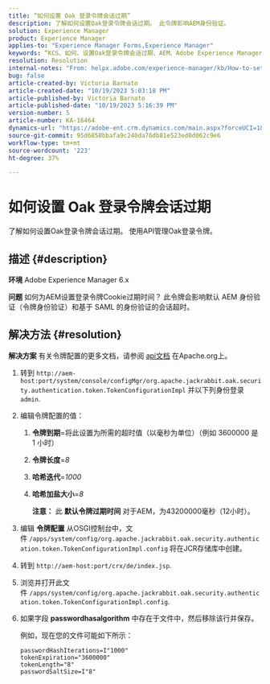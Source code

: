 ```yaml
---
title: “如何设置 Oak 登录令牌会话过期”
description: 了解如何设置Oak登录令牌会话过期。 此令牌影响AEM身份验证。
solution: Experience Manager
product: Experience Manager
applies-to: "Experience Manager Forms,Experience Manager"
keywords: “KCS、如何、设置Oak登录令牌会话过期、AEM、Adobe Experience Manager、Adobe Experience Manager Forms”
resolution: Resolution
internal-notes: "From: helpx.adobe.com/experience-manager/kb/How-to-set-token-session-expiration-AEM.html"
bug: false
article-created-by: Victoria Barnato
article-created-date: "10/19/2023 5:03:18 PM"
article-published-by: Victoria Barnato
article-published-date: "10/19/2023 5:16:39 PM"
version-number: 5
article-number: KA-16464
dynamics-url: "https://adobe-ent.crm.dynamics.com/main.aspx?forceUCI=1&pagetype=entityrecord&etn=knowledgearticle&id=2dfaf161-a16e-ee11-8df0-6045bd006793"
source-git-commit: 95d6850bbafa9c240da76db81e523ed0d062c9e6
workflow-type: tm+mt
source-wordcount: '223'
ht-degree: 37%

---
```


# 如何设置 Oak 登录令牌会话过期


了解如何设置Oak登录令牌会话过期。 使用API管理Oak登录令牌。

## 描述 {#description}


<b>环境</b>
Adobe Experience Manager 6.x

<b>问题</b>
如何为AEM设置登录令牌Cookie过期时间？
此令牌会影响默认 AEM 身份验证（令牌身份验证）和基于 SAML 的身份验证的会话超时。






## 解决方法 {#resolution}


<b>解决方案</b>
有关令牌配置的更多文档，请参阅 [api文档](https://jackrabbit.apache.org/oak/docs/apidocs/org/apache/jackrabbit/oak/security/authentication/token/TokenConfigurationImpl.html) 在Apache.org上。

1. 转到 `http://aem-host:port/system/console/configMgr/org.apache.jackrabbit.oak.security.authentication.token.TokenConfigurationImpl` 并以下列身份登录 `admin`.
2. 编辑令牌配置的值：

   1. <b>令牌到期</b>=将此设置为所需的超时值（以毫秒为单位）（例如 3600000 是 1 小时）
   2. <b>令牌长度</b>=*8*
   3. <b>哈希迭代</b>=*1000*
   4. <b>哈希加盐大小</b>=*8*

      <b>注意：</b> 此 <b>默认令牌过期时间</b> 对于AEM，为43200000毫秒（12小时）。
3. 编辑 <b>令牌配置</b> 从OSGI控制台中，文件<b> </b>`/apps/system/config/org.apache.jackrabbit.oak.security.authentication.token.TokenConfigurationImpl.config`<b> </b>将在JCR存储库中创建。
4. 转到 `http://aem-host:port/crx/de/index.jsp`.
5. 浏览并打开此文件 `/apps/system/config/org.apache.jackrabbit.oak.security.authentication.token.TokenConfigurationImpl.config`.
6. 如果字段 <b>passwordhasalgorithm</b> 中存在于文件中，然后移除该行并保存。

   例如，现在您的文件可能如下所示：


   ```
   passwordHashIterations=I"1000"
   tokenExpiration="3600000"
   tokenLength="8"
   passwordSaltSize=I"8"
   ```

